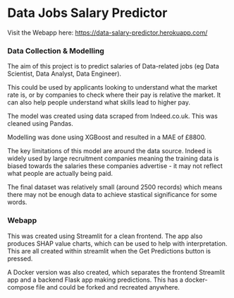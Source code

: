 # Data Jobs Salary Predictor

Visit the Webapp here: https://data-salary-predictor.herokuapp.com/

### Data Collection & Modelling

The aim of this project is to predict salaries of Data-related jobs (eg Data Scientist, Data Analyst, Data Engineer).

This could be used by applicants looking to understand what the market rate is, or by companies to check where their pay is relative the market. It can also help people understand what skills lead to higher pay.

The model was created using data scraped from Indeed.co.uk. This was cleaned using Pandas.

Modelling was done using XGBoost and resulted in a MAE of £8800.

The key limitations of this model are around the data source. Indeed is widely used by large recruitment companies meaning the training data is biased towards the salaries these companies advertise - it may not reflect what people are actually being paid.

The final dataset was relatively small (around 2500 records) which means there may not be enough data to achieve stastical significance for some words.

### Webapp

This was created using Streamlit for a clean frontend. The app also produces SHAP value charts, which can be used to help with interpretation. This are all created within streamlit when the Get Predictions button is pressed.

A Docker version was also created, which separates the frontend Streamlit app and a backend Flask app making predictions. This has a docker-compose file and could be forked and recreated anywhere.

